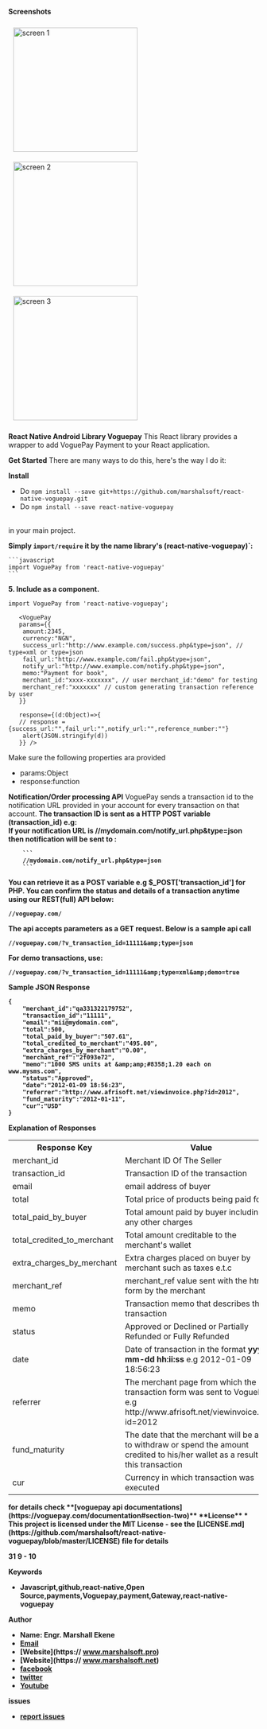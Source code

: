 **Screenshots**

<div >
<img src="Screenshot_20190723-111623.jpg" width="250" alt=" screen 1" style="padding:10px">
<img src="Screenshot_20190723-111640.jpg" width="250" alt="screen 2"  style="padding:10px">
<img src="Screenshot_20190723-111651.jpg" width="250" alt="screen 3"  style="padding:10px">
</div>

**React Native Android Library Voguepay**
This React library provides a wrapper to add VoguePay Payment to your React application.

**Get Started**
There are many ways to do this, here's the way I do it:

**Install**
* Do `npm install --save git+https://github.com/marshalsoft/react-native-voguepay.git` 
* Do `npm install --save react-native-voguepay`
<br/>
 in your main project.

**Simply `import/require` it by the name library's (react-native-voguepay)`:**

    ```javascript
    import VoguePay from 'react-native-voguepay'
    ```
**5. Include as a component.**
```
import VoguePay from 'react-native-voguepay';

   <VoguePay 
   params={{
    amount:2345,
    currency:"NGN",
    success_url:"http://www.example.com/success.php&type=json", // type=xml or type=json
    fail_url:"http://www.example.com/fail.php&type=json",
    notify_url:"http://www.example.com/notify.php&type=json",
    memo:"Payment for book",
    merchant_id:"xxxx-xxxxxxx", // user merchant_id:"demo" for testing
    merchant_ref:"xxxxxxx" // custom generating transaction reference by user
   }} 
   
   response={(d:Object)=>{ 
   // response = {success_url:"",fail_url:"",notify_url:"",reference_number:""}
    alert(JSON.stringify(d))
   }} /> 
   ```
 Make sure the following properties ara provided
   * params:Object
   * response:function
   
 **Notification/Order processing API**
VoguePay sends a transaction id to the notification URL provided in your account for every transaction on that account.
<b/>
The transaction ID is sent as a HTTP POST variable (transaction_id) e.g:<br>
If your notification URL is //mydomain.com/notify_url.php&type=json<br>
then notification will be sent to :<br> 

        ```
        //mydomain.com/notify_url.php&type=json
        ```
You can retrieve it as a POST variable e.g $_POST['transaction_id'] for PHP.<b/>
You can confirm the status and details of a transaction anytime using our REST(full) API below:

```
//voguepay.com/
```
The api accepts parameters as a GET request. Below is a sample api call

```
//voguepay.com/?v_transaction_id=11111&amp;type=json
```
 For demo transactions, use:
```
//voguepay.com/?v_transaction_id=11111&amp;type=xml&amp;demo=true
```
Sample JSON Response

```
{
    "merchant_id":"qa331322179752",
    "transaction_id":"11111",
    "email":"mii@mydomain.com",
    "total":500,
    "total_paid_by_buyer":"507.61",
    "total_credited_to_merchant":"495.00",
    "extra_charges_by_merchant":"0.00",
    "merchant_ref":"2f093e72",
    "memo":"1000 SMS units at &amp;amp;#8358;1.20 each on www.mysms.com",
    "status":"Approved",
    "date":"2012-01-09 18:56:23",
    "referrer":"http://www.afrisoft.net/viewinvoice.php?id=2012",
    "fund_maturity":"2012-01-11",
    "cur":"USD"
}
```
**Explanation of Responses**

 <div class="table-responsive">
                            <table class="table table-striped table-bordered table-hover">
                                <tbody>
                                    <tr>
                                        <th>Response Key</th>
                                        <th>Value</th>
                                    </tr>
                                    <tr>
                                        <td>merchant_id</td>
                                        <td>Merchant ID Of The Seller</td>
                                    </tr>
                                    <tr>
                                        <td>transaction_id</td>
                                        <td>Transaction ID of the transaction</td>
                                    </tr>
                                    <tr>
                                        <td>email</td>
                                        <td>email address of buyer</td>
                                    </tr>
                                    <tr>
                                        <td>total</td>
                                        <td>Total price of products being paid for</td>
                                    </tr>
                                    <tr>
                                        <td>total_paid_by_buyer</td>
                                        <td>Total amount paid by buyer including any other charges</td>
                                    </tr>
                                    <tr>
                                        <td>total_credited_to_merchant</td>
                                        <td>Total amount creditable to the merchant's wallet</td>
                                    </tr>
                                    <tr>
                                        <td>extra_charges_by_merchant</td>
                                        <td>Extra charges placed on buyer by merchant such as taxes e.t.c</td>
                                    </tr>
                                    <tr>
                                        <td>merchant_ref</td>
                                        <td>merchant_ref value sent with the html form by the merchant</td>
                                    </tr>
                                    <tr>
                                        <td>memo</td>
                                        <td>Transaction memo that describes the transaction</td>
                                    </tr>
                                    <tr>
                                        <td>status</td>
                                        <td>Approved or Declined or Partially Refunded or Fully Refunded</td>
                                    </tr>
                                    <tr>
                                        <td>date</td>
                                        <td>Date of transaction in the format <b>yyyy-mm-dd hh:ii:ss</b> e.g 2012-01-09 18:56:23</td>
                                    </tr>
                                    <tr>
                                        <td>referrer</td>
                                        <td>The merchant page from which the transaction form was sent to VoguePay e.g http://www.afrisoft.net/viewinvoice.php?id=2012</td>
                                    </tr>
                                    <tr>
                                        <td>fund_maturity</td>
                                        <td>The date that the merchant will be able to withdraw or spend the amount credited to his/her wallet as a result of this transaction</td>
                                    </tr>
                                    <tr>
                                        <td>cur</td>
                                        <td>Currency in which transaction was executed</td>
                                    </tr>
                                </tbody>
                            </table>
                            </div>
<b/>
for details check **[voguepay api documentations](https://voguepay.com/documentation#section-two)**
<b/>
 **License**
 * This project is licensed under the MIT License - see the [LICENSE.md](https://github.com/marshalsoft/react-native-voguepay/blob/master/LICENSE) file for details

 31 9 - 10 
 
 **Keywords**
 * Javascript,github,react-native,Open Source,payments,Voguepay,payment,Gateway,react-native-voguepay
 
 **Author**
 * Name: Engr. Marshall Ekene
 * [Email](mailto://admin@marshalsoft.pro)
 * [Website](https:// www.marshalsoft.pro)
 * [Website](https:// www.marshalsoft.net)
 * [facebook](https://www.facebook.com/marshalsoft)
 * [twitter](https://twitter.com/Marshallekene)
 * [Youtube](https://www.youtube.com/c/MarshallEkene)

 **issues**
 * [report issues](https://github.com/marshalsoft/react-native-voguepay/issues)
